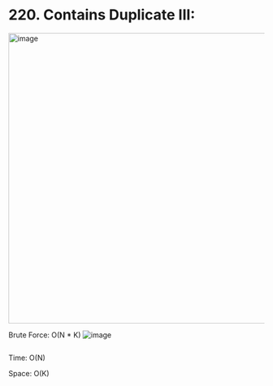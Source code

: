 # 220. Contains Duplicate III:

<img width="573" alt="image" src="https://user-images.githubusercontent.com/35987583/171374983-99540682-555a-49a7-bfaf-a096ce33942f.png">


Brute Force: O(N * K)
![image](https://user-images.githubusercontent.com/35987583/171376698-d824dd9a-1ce1-43f7-bf2c-6e5ccfeacbe6.png)

```python

```

Time: O(N)

Space: O(K)
